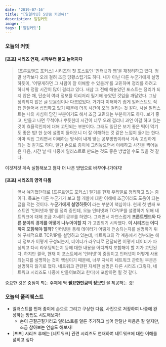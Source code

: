 ```yaml
---
date: '2019-07-16'
title: "[일일커밋] 5만큼 커밋해!"
description: 일일커밋
image: ''
tags: ['일일커밋']
---
```


### 오늘의 커밋

#### [프포] 시리즈 연재, 시작부터 물고 늘어지다
> [프론트엔드 포커스] 시리즈의 첫 포스트인 '인터넷과 웹'을 재정리하고 있다. 정말 생각보다 오래 걸려 조금 당황스럽기도 하다. 내가 아닌 다른 누군가에게 설명하듯이, '어떻게하면 그 사람이 잘 이해할 수 있을까'를 고민하며 정리를 하려고 하니까 정말 시간이 많이 걸리고 있다. 새삼 그 전에 해놓았던 포스트는 정리가 되지 않은 채, 단순히 여러 정보를 이리저리 필기해 놓았던 것임을 깨달았다. 그냥 정리되지 않은 글 모음집이나 다름없었다. 거기다 이해하기 쉽게 일러스트도 직접 만들어서 삽입하고 있기 때문에 더욱 시간이 오래 걸리는 것 같다. 사실 일러스트는 나의 사심이 담긴 부분이기도 해서 조금 고민되는 부분이기도 하다. 보기 좋고, 만들고 나면 무척이나 뿌듯한데 시간이 너무 오래 걸리니 과연 이걸 하고 있는 것이 효율적인지에 대해 고민되는 부분이다. 그래도 일단은 보기 좋은 떡이 먹기도 좋은 법! 한 눈에 설명이 들어오니 더 잘 이해하는 것 같은 느낌이 들기는 한다. 아마 직접 그리면서 이해하는 방식이 내게 맞는 공부방법이라서 계속 고집하게 되는 것 같기도 하다. 일단 손으로 종이에 그려놓으면서 이해하고 사진을 찍어놓은 다음, 시간 날 때 나중에 일러스트로 만드는 것도 좋은 방법일 수도 있을 것 같다. 

이것저것 계속 실험해보고 점차 더 나은 방법으로 바꾸어나가야지!

#### [프포] 시리즈의 영역 다툼
> 앞서 얘기했던대로 [프론트엔드 포커스] 필기를 현재 우리말로 정리하고 있는 중이다. 목표는 다른 누군가가 보고 웹 개발에 대한 이해에 조금이라도 도움이 되는 글을 적는 것이다. __누군가에게 설명하듯이__ 라는 부분이 핵심이다. 현재 첫 번째 포스트인 '인터넷과 웹'를 정리 중인데, 오늘 인터넷과 TCP/IP를 설명하기 위해 네트워크에 대해 조금 자세히 공부를 하였다. 그러면서 자연스럽게 __프론트엔드와 다른 분야의 경계를 어떻게 나누어야할 지__ 가 고민되기 시작했다. __이 시리즈는 어디까지 포함해야 할까?__ 인터넷을 통해 데이터가 어떻게 전송되는지를 설명하기 위해 구체적으로 TCP/IP를 설명하고 있는데, 네트워크의 각 계층에서 첨부되는 헤더 정보가 어떻게 구성되는지, 데이터가 라우터로 전달되면 어떻게 데이터가 파싱되고 다시 라우팅되는지 등에 대한 내용을 어디까지 포함해야 할 지가 고민된다. 하지만 결국, 현재 이 포스트에서 '인터넷'이 중점이고 인터넷이 어떻게 사용되는지를 설명하는 것이 핵심이기 때문에, 너무 자세히 네트워크 관련된 부분은 설명하지 않기로 했다. 네트워크 관련된 자세한 설명은 다른 시리즈 (그렇다, 네트워크 시리즈도 나중에 만들어보려고 한다)에 포함하면 될 것 같다. 

중요한 것은 중점이 되는 주제에 딱 __필요한만큼의 정보만__ 을 제공하는 것!

### 오늘의 풀리퀘스트
- 일러스트를 먼저 종이에 손으로 그리고 구상한 다음, 사진으로 저장하여 나중에 완성하는 방법도 시도해보자!
    - 손이 근질근질거리고 일러스트를 얼른 추가하고 싶어 안달난 마음은 잘 알지만, 조금 참아보는 연습도 해보자!
- [프포] 시리즈 후에는 [네트워크] 관련 시리즈도 연재하여 네트워크에 대한 이해를 넓히고 싶다